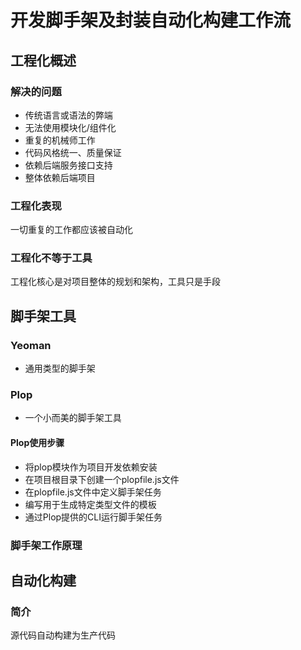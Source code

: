 # 开发脚手架及封装自动化构建工作流
## 工程化概述
### 解决的问题
- 传统语言或语法的弊端
- 无法使用模块化/组件化
- 重复的机械师工作
- 代码风格统一、质量保证
- 依赖后端服务接口支持
- 整体依赖后端项目
### 工程化表现
一切重复的工作都应该被自动化
### 工程化不等于工具
工程化核心是对项目整体的规划和架构，工具只是手段

## 脚手架工具
### Yeoman
- 通用类型的脚手架
### Plop
- 一个小而美的脚手架工具
#### Plop使用步骤
- 将plop模块作为项目开发依赖安装
- 在项目根目录下创建一个plopfile.js文件
- 在plopfile.js文件中定义脚手架任务
- 编写用于生成特定类型文件的模板
- 通过Plop提供的CLI运行脚手架任务

### 脚手架工作原理
## 自动化构建
### 简介
源代码自动构建为生产代码

